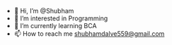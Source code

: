 - 👋 Hi, I’m @Shubham
- 👀 I’m interested in Programming
- 🌱 I’m currently learning BCA
- 📫 How to reach me shubhamdalve559@gmail.com

<!---
shdfsgdsgf/shdfsgdsgf is a ✨ special ✨ repository because its `README.md` (this file) appears on your GitHub profile.
You can click the Preview link to take a look at your changes.
--->
